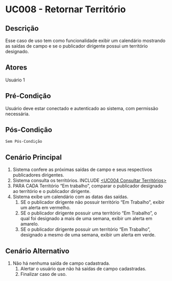 # UC008 - Retornar Território

## Descrição

Esse caso de uso tem como funcionalidade exibir um calendário mostrando as saídas de campo e se o publicador dirigente possui um território designado.

## Atores

Usuário 1

## Pré-Condição

Usuário deve estar conectado e autenticado ao sistema, com permissão necessária.

## Pós-Condição

    Sem Pós-Condição

## Cenário Principal

1. Sistema confere as próximas saídas de campo e seus respectivos publicadores dirigentes.
2. Sistema consulta os territórios. INCLUDE [<UC004 Consultar Territórios>](https://github.com/matheusdf6/sheekr-app/blob/master/Project/UserCases/uc004.md)
3. PARA CADA Território “Em trabalho”, comparar o publicador designado ao território e o publicador dirigente.
4. Sistema exibe um calendário com as datas das saídas.
   1. SE o publicador dirigente não possuir território “Em Trabalho”, exibir um alerta em vermelho.
   2. SE o publicador dirigente possuir uma território “Em Trabalho”, o qual foi designado a mais de uma semana, exibir um alerta em amarelo.
   3. SE o publicador dirigente possuir um território “Em Trabalho”, designado a mesmo de uma semana, exibir um alerta em verde.

## Cenário Alternativo

1. Não há nenhuma saída de campo cadastrada.
   1. Alertar o usuário que não há saídas de campo cadastradas.
   2. Finalizar caso de uso.
